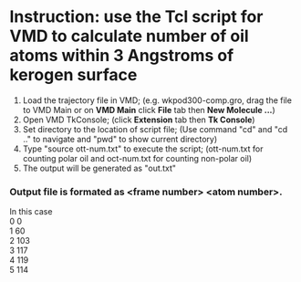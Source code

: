 # Instruction: use the Tcl script for VMD to calculate number of oil atoms within 3 Angstroms of kerogen surface
1. Load the trajectory file in VMD; (e.g. wkpod300-comp.gro, drag the file to VMD Main or on **VMD Main** click **File** tab then **New Molecule ...**)
2. Open VMD TkConsole; (click **Extension** tab then **Tk Console**)
3. Set directory to the location of script file; (Use command "cd" and "cd .." to navigate and "pwd" to show current directory)
4. Type "source ott-num.txt" to execute the script; (ott-num.txt for counting polar oil and oct-num.txt for counting non-polar oil)
5. The output will be generated as "out.txt"

### Output file is formated as \<frame number> \<atom number>.
In this case  
0 0  
1 60  
2 103  
3 117  
4 119  
5 114  

